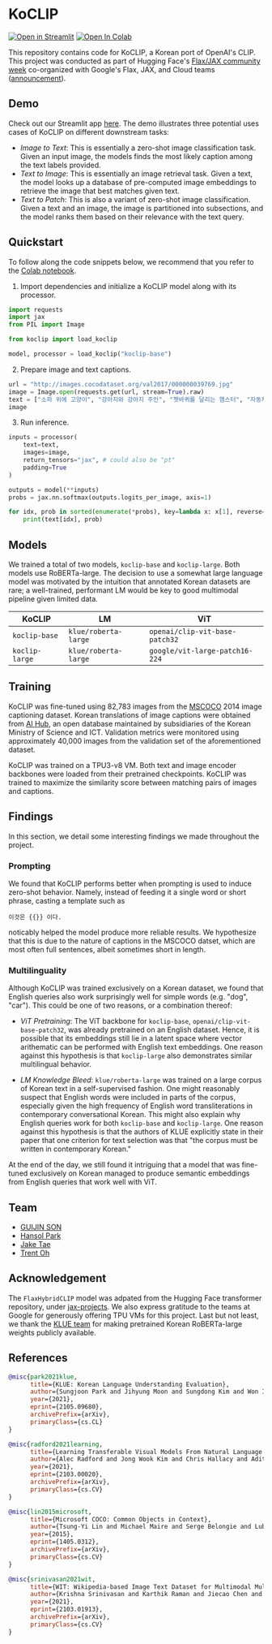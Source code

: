 # KoCLIP

[![Open in Streamlit](https://static.streamlit.io/badges/streamlit_badge_black_white.svg)](https://tinyurl.com/koclip-app) [![Open In Colab](https://colab.research.google.com/assets/colab-badge.svg)](https://colab.research.google.com/drive/1nPY78-vjBarhkYxHshM5gSSEGAm-BXsn?usp=sharing)

This repository contains code for KoCLIP, a Korean port of OpenAI's CLIP. This project was conducted as part of Hugging Face's [Flax/JAX community week](https://github.com/huggingface/transformers/blob/master/examples/research_projects/jax-projects/README.md#quickstart-flax-and-jax) co-organized with Google's Flax, JAX, and Cloud teams ([announcement](https://discuss.huggingface.co/t/open-to-the-community-community-week-using-jax-flax-for-nlp-cv/7104)).

## Demo

Check out our Streamlit app [here](https://tinyurl.com/koclip-app). The demo illustrates three potential uses cases of KoCLIP on different downstream tasks:

* *Image to Text*: This is essentially a zero-shot image classification task. Given an input image, the models finds the most likely caption among the text labels provided.
* *Text to Image*: This is essentially an image retrieval task. Given a text, the model looks up a database of pre-computed image embeddings to retrieve the image that best matches given text. 
* *Text to Patch*: This is also a variant of zero-shot image classification. Given a text and an image, the image is partitioned into subsections, and the model ranks them based on their relevance with the text query.

## Quickstart

To follow along the code snippets below, we recommend that you refer to the [Colab notebook](./inference.ipynb). 

1. Import dependencies and initialize a KoCLIP model along with its processor.

```python
import requests
import jax
from PIL import Image

from koclip import load_koclip

model, processor = load_koclip("koclip-base")
```

2. Prepare image and text captions.

```python
url = "http://images.cocodataset.org/val2017/000000039769.jpg"
image = Image.open(requests.get(url, stream=True).raw)
text = ["소파 위에 고양이", "강아지와 강아지 주인", "쳇바퀴를 달리는 햄스터", "자동차"]
image
```

3. Run inference.

```python
inputs = processor(
    text=text,
    images=image, 
    return_tensors="jax", # could also be "pt" 
    padding=True
)

outputs = model(**inputs)
probs = jax.nn.softmax(outputs.logits_per_image, axis=1)

for idx, prob in sorted(enumerate(*probs), key=lambda x: x[1], reverse=True):
    print(text[idx], prob)
```

## Models

We trained a total of two models, `koclip-base` and `koclip-large`. Both models use RoBERTa-large. The decision to use a somewhat large language model was motivated by the intuition that annotated Korean datasets are rare; a well-trained, performant LM would be key to good multimodal pipeline given limited data.

| KoCLIP         | LM                   | ViT                            |
| -------------- | -------------------- | ------------------------------ |
| `koclip-base`  | `klue/roberta-large` | `openai/clip-vit-base-patch32` |
| `koclip-large` | `klue/roberta-large` | `google/vit-large-patch16-224` |

## Training

KoCLIP was fine-tuned using 82,783 images from the [MSCOCO](https://cocodataset.org/#home) 2014 image captioning dataset. Korean translations of image captions were obtained from [AI Hub](https://aihub.or.kr/keti_data_board/visual_intelligence), an open database maintained by subsidiaries of the Korean Ministry of Science and ICT. Validation metrics were monitored using approximately 40,000 images from the validation set of the aforementioned dataset. 

KoCLIP was trained on a TPU3-v8 VM. Both text and image encoder backbones were loaded from their pretrained checkpoints. KoCLIP was trained to maximize the similarity score between matching pairs of images and captions.

## Findings

In this section, we detail some interesting findings we made throughout the project.

### Prompting

We found that KoCLIP performs better when prompting is used to induce zero-shot behavior. Namely, instead of feeding it a single word or short phrase, casting a template such as

```
이것은 {{}} 이다.
```

noticably helped the model produce more reliable results. We hypothesize that this is due to the nature of captions in the MSCOCO datset, which are most often full sentences, albeit sometimes short in length.  

### Multilinguality

Although KoCLIP was trained exclusively on a Korean dataset, we found that English queries also work surprisingly well for simple words (e.g. "dog", "car"). This could be one of two reasons, or a combination thereof:

* *ViT Pretraining*: The ViT backbone for `koclip-base`, `openai/clip-vit-base-patch32`, was already pretrained on an English dataset. Hence, it is possible that its embeddings still lie in a latent space where vector arithematic can be performed with English text embeddings. One reason against this hypothesis is that `koclip-large` also demonstrates similar multilingual behavior.

* *LM Knowledge Bleed*: `klue/roberta-large` was trained on a large corpus of Korean text in a self-supervised fashion. One might reasonably suspect that English words were included in parts of the corpus, especially given the high frequency of English word transliterations in contemporary conversational Korean. This might also explain why English queries work for both `koclip-base` and `koclip-large`. One reason against this hypothesis is that the authors of KLUE explicitly state in their paper that one criterion for text selection was that "the corpus must be written in contemporary Korean."

At the end of the day, we still found it intriguing that a model that was fine-tuned exclusively on Korean managed to produce semantic embeddings from English queries that work well with ViT.

## Team

* [GUIJIN SON](https://github.com/guijinSON)
* [Hansol Park](https://github.com/tree-park)
* [Jake Tae](https://github.com/jaketae)
* [Trent Oh](https://github.com/trent-dev)

## Acknowledgement

The `FlaxHybridCLIP` model was adpated from the Hugging Face transformer repository, under [jax-projects](https://github.com/huggingface/transformers/tree/master/examples/research_projects/jax-projects/hybrid_clip).  We also express gratitude to the teams at Google for generously offering TPU VMs for this project. Last but not least, we thank the [KLUE team](https://github.com/KLUE-benchmark) for making pretrained Korean RoBERTa-large weights publicly available.

## References

```bibtex
@misc{park2021klue,
      title={KLUE: Korean Language Understanding Evaluation}, 
      author={Sungjoon Park and Jihyung Moon and Sungdong Kim and Won Ik Cho and Jiyoon Han and Jangwon Park and Chisung Song and Junseong Kim and Yongsook Song and Taehwan Oh and Joohong Lee and Juhyun Oh and Sungwon Lyu and Younghoon Jeong and Inkwon Lee and Sangwoo Seo and Dongjun Lee and Hyunwoo Kim and Myeonghwa Lee and Seongbo Jang and Seungwon Do and Sunkyoung Kim and Kyungtae Lim and Jongwon Lee and Kyumin Park and Jamin Shin and Seonghyun Kim and Lucy Park and Alice Oh and Jung-Woo Ha and Kyunghyun Cho},
      year={2021},
      eprint={2105.09680},
      archivePrefix={arXiv},
      primaryClass={cs.CL}
}
```

```bibtex
@misc{radford2021learning,
      title={Learning Transferable Visual Models From Natural Language Supervision}, 
      author={Alec Radford and Jong Wook Kim and Chris Hallacy and Aditya Ramesh and Gabriel Goh and Sandhini Agarwal and Girish Sastry and Amanda Askell and Pamela Mishkin and Jack Clark and Gretchen Krueger and Ilya Sutskever},
      year={2021},
      eprint={2103.00020},
      archivePrefix={arXiv},
      primaryClass={cs.CV}
}
```

```bibtex
@misc{lin2015microsoft,
      title={Microsoft COCO: Common Objects in Context}, 
      author={Tsung-Yi Lin and Michael Maire and Serge Belongie and Lubomir Bourdev and Ross Girshick and James Hays and Pietro Perona and Deva Ramanan and C. Lawrence Zitnick and Piotr Dollár},
      year={2015},
      eprint={1405.0312},
      archivePrefix={arXiv},
      primaryClass={cs.CV}
}
```

```bibtex
@misc{srinivasan2021wit,
      title={WIT: Wikipedia-based Image Text Dataset for Multimodal Multilingual Machine Learning}, 
      author={Krishna Srinivasan and Karthik Raman and Jiecao Chen and Michael Bendersky and Marc Najork},
      year={2021},
      eprint={2103.01913},
      archivePrefix={arXiv},
      primaryClass={cs.CV}
}
```
